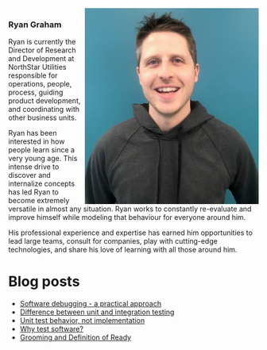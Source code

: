 <img align="right" src="https://github.com/ryanroundhouse/ryanroundhouse/blob/master/rg%20harris.jpg" alt="Ryan Graham professional photo" width=350px/>

### Ryan Graham

Ryan is currently the Director of Research and Development at NorthStar Utilities responsible for operations, people, process, guiding product development, and coordinating with other business units.

Ryan has been interested in how people learn since a very young age. This intense drive to discover and internalize concepts has led Ryan to become extremely versatile in almost any situation. Ryan works to constantly re-evaluate and improve himself while modeling that behaviour for everyone around him.

His professional experience and expertise has earned him opportunities to lead large teams, consult for companies, play with cutting-edge technologies, and share his love of learning with all those around him.

# Blog posts

<!-- BLOG-POST-LIST:START -->
- [Software debugging - a practical approach](https://blog.ryangraham.ca/post/Software-debugging-a-practical-approach/index.html)
- [Difference between unit and integration testing](https://blog.ryangraham.ca/post/difference-between-unit-and-integration-testing/index.html)
- [Unit test behavior, not implementation](https://blog.ryangraham.ca/post/unit-test-behavior-not-implementation/index.html)
- [Why test software?](https://blog.ryangraham.ca/post/why-test-software/index.html)
- [Grooming and Definition of Ready](https://blog.ryangraham.ca/post/grooming-and-definition-of-ready/index.html)
<!-- BLOG-POST-LIST:END -->
